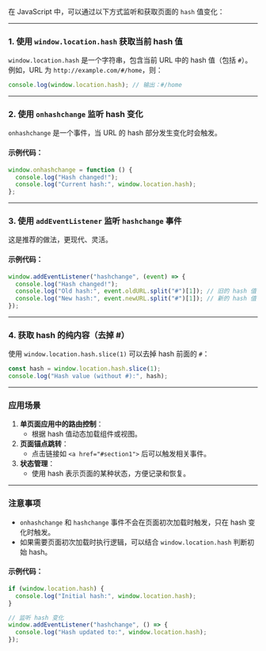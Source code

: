 在 JavaScript 中，可以通过以下方式监听和获取页面的 `hash` 值变化：

---

### **1. 使用 `window.location.hash` 获取当前 hash 值**

`window.location.hash` 是一个字符串，包含当前 URL 中的 hash 值（包括 `#`）。  
例如，URL 为 `http://example.com/#/home`，则：

```javascript
console.log(window.location.hash); // 输出：#/home
```

---

### **2. 使用 `onhashchange` 监听 hash 变化**

`onhashchange` 是一个事件，当 URL 的 hash 部分发生变化时会触发。

#### 示例代码：
```javascript
window.onhashchange = function () {
  console.log("Hash changed!");
  console.log("Current hash:", window.location.hash);
};
```

---

### **3. 使用 `addEventListener` 监听 `hashchange` 事件**

这是推荐的做法，更现代、灵活。

#### 示例代码：
```javascript
window.addEventListener("hashchange", (event) => {
  console.log("Hash changed!");
  console.log("Old hash:", event.oldURL.split("#")[1]); // 旧的 hash 值
  console.log("New hash:", event.newURL.split("#")[1]); // 新的 hash 值
});
```

---

### **4. 获取 hash 的纯内容（去掉 #）**

使用 `window.location.hash.slice(1)` 可以去掉 hash 前面的 `#`：

```javascript
const hash = window.location.hash.slice(1);
console.log("Hash value (without #):", hash);
```

---

### **应用场景**

1. **单页面应用中的路由控制**：
   - 根据 hash 值动态加载组件或视图。
2. **页面锚点跳转**：
   - 点击链接如 `<a href="#section1">` 后可以触发相关事件。
3. **状态管理**：
   - 使用 hash 表示页面的某种状态，方便记录和恢复。

---

### **注意事项**

- `onhashchange` 和 `hashchange` 事件不会在页面初次加载时触发，只在 hash 变化时触发。
- 如果需要页面初次加载时执行逻辑，可以结合 `window.location.hash` 判断初始 hash。

#### 示例代码：
```javascript
if (window.location.hash) {
  console.log("Initial hash:", window.location.hash);
}

// 监听 hash 变化
window.addEventListener("hashchange", () => {
  console.log("Hash updated to:", window.location.hash);
});
```